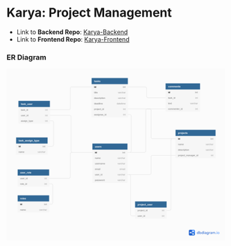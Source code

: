 # Karya: Project Management

- Link to **Backend Repo**: [Karya-Backend](https://github.com/maskeynihal/karya-backend)
- Link to **Frontend Repo**: [Karya-Frontend](https://github.com/maskeynihal/karya-frontend)

### ER Diagram

![](er_diagram.png?raw=true)
